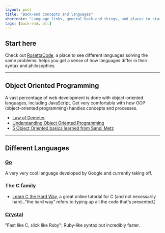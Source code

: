 ```yaml
---
layout: post
title: "Back-end concepts and languages"
shortnote: "Language links, general back-end things, and places to start getting a sense of back-end computing."
tags: [back-end, all]
---
```


## Start here
Check out [RosettaCode](http://rosettacode.org/wiki/Rosetta_Code), a place to see different languages solving the same problems: helps you get a sense of how languages differ in their syntax and philosophies.

<hr>

## Object Oriented Programming
A vast percentage of web development is done with object-oriented languages, including JavaScript. Get very comfortable with how OOP (object-oriented programming) handles concepts and processes.

* [Law of Demeter](http://devblog.avdi.org/2011/07/05/demeter-its-not-just-a-good-idea-its-the-law/)
* [Understanding Object Oriented Programming](http://inventwithpython.com/blog/2014/12/02/why-is-object-oriented-programming-useful-with-an-role-playing-game-example/  )
* [5 Object Oriented basics learned from Sandi Metz](https://18f.gsa.gov/2016/06/24/5-lessons-in-object-oriented-design-from-sandi-metz/?utm_source=rubyweekly&utm_medium=email)

<hr>

## Different Languages

### [Go](https://golang.org/doc/)
A very very cool language developed by Google and currently taking off.

### The C family
* [Learn C the Hard Way](http://c.learncodethehardway.org/book/), a great online tutorial for C (and not necessarily hard..."the hard way" refers to typing up all the code that's presented.)

### [Crystal](https://crystal-lang.org/)
"Fast like C, slick like Ruby": Ruby-like syntax but incredibly faster.
